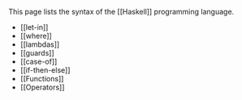 This page lists the syntax of the [[Haskell]] programming language.

- [[let-in]]
- [[where]]
- [[lambdas]]
- [[guards]]
- [[case-of]]
- [[if-then-else]]
- [[Functions]]
- [[Operators]]
